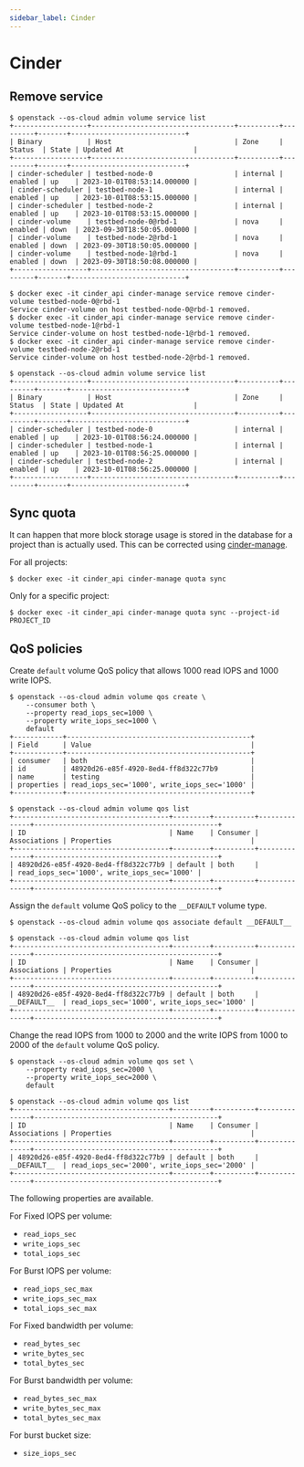 ```yaml
---
sidebar_label: Cinder
---
```


# Cinder

## Remove service

```
$ openstack --os-cloud admin volume service list
+------------------+-----------------------------------+----------+---------+-------+----------------------------+
| Binary           | Host                              | Zone     | Status  | State | Updated At                 |
+------------------+-----------------------------------+----------+---------+-------+----------------------------+
| cinder-scheduler | testbed-node-0                    | internal | enabled | up    | 2023-10-01T08:53:14.000000 |
| cinder-scheduler | testbed-node-1                    | internal | enabled | up    | 2023-10-01T08:53:15.000000 |
| cinder-scheduler | testbed-node-2                    | internal | enabled | up    | 2023-10-01T08:53:15.000000 |
| cinder-volume    | testbed-node-0@rbd-1              | nova     | enabled | down  | 2023-09-30T18:50:05.000000 |
| cinder-volume    | testbed-node-2@rbd-1              | nova     | enabled | down  | 2023-09-30T18:50:05.000000 |
| cinder-volume    | testbed-node-1@rbd-1              | nova     | enabled | down  | 2023-09-30T18:50:08.000000 |
+------------------+-----------------------------------+----------+---------+-------+----------------------------+
```

```
$ docker exec -it cinder_api cinder-manage service remove cinder-volume testbed-node-0@rbd-1
Service cinder-volume on host testbed-node-0@rbd-1 removed.
$ docker exec -it cinder_api cinder-manage service remove cinder-volume testbed-node-1@rbd-1
Service cinder-volume on host testbed-node-1@rbd-1 removed.
$ docker exec -it cinder_api cinder-manage service remove cinder-volume testbed-node-2@rbd-1
Service cinder-volume on host testbed-node-2@rbd-1 removed.
```

```
$ openstack --os-cloud admin volume service list
+------------------+-----------------------------------+----------+---------+-------+----------------------------+
| Binary           | Host                              | Zone     | Status  | State | Updated At                 |
+------------------+-----------------------------------+----------+---------+-------+----------------------------+
| cinder-scheduler | testbed-node-0                    | internal | enabled | up    | 2023-10-01T08:56:24.000000 |
| cinder-scheduler | testbed-node-1                    | internal | enabled | up    | 2023-10-01T08:56:25.000000 |
| cinder-scheduler | testbed-node-2                    | internal | enabled | up    | 2023-10-01T08:56:25.000000 |
+------------------+-----------------------------------+----------+---------+-------+----------------------------+
```

## Sync quota

It can happen that more block storage usage is stored in the database for a project than
is actually used. This can be corrected using [cinder-manage](https://docs.openstack.org/cinder/latest/cli/cinder-manage.html).

For all projects:

```
$ docker exec -it cinder_api cinder-manage quota sync
```

Only for a specific project:

```
$ docker exec -it cinder_api cinder-manage quota sync --project-id PROJECT_ID
```

## QoS policies

Create `default` volume QoS policy that allows 1000 read IOPS and 1000 write IOPS.

```
$ openstack --os-cloud admin volume qos create \
    --consumer both \
    --property read_iops_sec=1000 \
    --property write_iops_sec=1000 \
    default
+------------+---------------------------------------------+
| Field      | Value                                       |
+------------+---------------------------------------------+
| consumer   | both                                        |
| id         | 48920d26-e85f-4920-8ed4-ff8d322c77b9        |
| name       | testing                                     |
| properties | read_iops_sec='1000', write_iops_sec='1000' |
+------------+---------------------------------------------+
```

```
$ openstack --os-cloud admin volume qos list
+--------------------------------------+---------+----------+--------------+---------------------------------------------+
| ID                                   | Name    | Consumer | Associations | Properties                                  |
+--------------------------------------+---------+----------+--------------+---------------------------------------------+
| 48920d26-e85f-4920-8ed4-ff8d322c77b9 | default | both     |              | read_iops_sec='1000', write_iops_sec='1000' |
+--------------------------------------+---------+----------+--------------+---------------------------------------------+
```

Assign the `default` volume QoS policy to the `__DEFAULT` volume type.

```
$ openstack --os-cloud admin volume qos associate default __DEFAULT__
```

```
$ openstack --os-cloud admin volume qos list
+--------------------------------------+---------+----------+--------------+---------------------------------------------+
| ID                                   | Name    | Consumer | Associations | Properties                                  |
+--------------------------------------+---------+----------+--------------+---------------------------------------------+
| 48920d26-e85f-4920-8ed4-ff8d322c77b9 | default | both     | __DEFAULT__  | read_iops_sec='1000', write_iops_sec='1000' |
+--------------------------------------+---------+----------+--------------+---------------------------------------------+
```

Change the read IOPS from 1000 to 2000 and the write IOPS from 1000 to 2000 of the `default` volume QoS policy.

```
$ openstack --os-cloud admin volume qos set \
    --property read_iops_sec=2000 \
    --property write_iops_sec=2000 \
    default
```

```
$ openstack --os-cloud admin volume qos list
+--------------------------------------+---------+----------+--------------+---------------------------------------------+
| ID                                   | Name    | Consumer | Associations | Properties                                  |
+--------------------------------------+---------+----------+--------------+---------------------------------------------+
| 48920d26-e85f-4920-8ed4-ff8d322c77b9 | default | both     | __DEFAULT__  | read_iops_sec='2000', write_iops_sec='2000' |
+--------------------------------------+---------+----------+--------------+---------------------------------------------+
```

The following properties are available.

For Fixed IOPS per volume:
* `read_iops_sec`
* `write_iops_sec`
* `total_iops_sec`

For Burst IOPS per volume:
* `read_iops_sec_max`
* `write_iops_sec_max`
* `total_iops_sec_max`

For Fixed bandwidth per volume:
* `read_bytes_sec`
* `write_bytes_sec`
* `total_bytes_sec`

For Burst bandwidth per volume:
* `read_bytes_sec_max`
* `write_bytes_sec_max`
* `total_bytes_sec_max`

For burst bucket size:
* `size_iops_sec`

